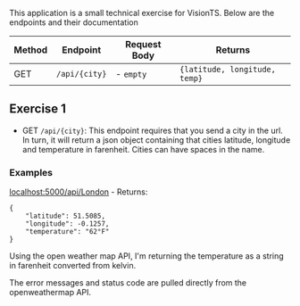 This application is a small technical exercise for VisionTS. Below are the endpoints and their documentation

| Method | Endpoint                  | Request Body     | Returns                          |
| ------ | ------------------------- | ---------------- | -------------------------------- |
| GET    | `/api/{city}`             | - `empty`        | `{latitude, longitude, temp}`    |

## Exercise 1
- GET `/api/{city}`: This endpoint requires that you send a city in the url. In turn, it will return a json object containing that cities latitude, longitude and temperature in farenheit. Cities can have spaces in the name.
### Examples
[localhost:5000/api/London](http://localhost:5000/api/London) - Returns:

    {
        "latitude": 51.5085,
        "longitude": -0.1257,
        "temperature": "62°F"
    }

Using the open weather map API, I'm returning the temperature as a string in farenheit converted from kelvin.

The error messages and status code are pulled directly from the openweathermap API.